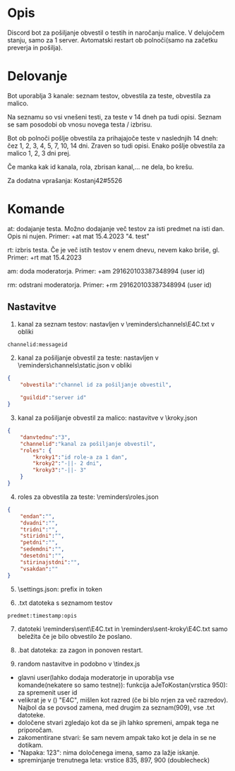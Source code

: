 # Opis

Discord bot za pošiljanje obvestil o testih in naročanju malice. V delujočem stanju, samo za 1 server. Avtomatski restart ob polnoči(samo na začetku preverja in pošilja).

# Delovanje
Bot uporablja 3 kanale: seznam testov, obvestila za teste, obvestila za malico.

Na seznamu so vsi vnešeni testi, za teste v 14 dneh pa tudi opisi. Seznam se sam posodobi ob vnosu novega testa / izbrisu.

Bot ob polnoči pošlje obvestila za prihajajoče teste v naslednjih 14 dneh: čez 1, 2, 3, 4, 5, 7, 10, 14 dni. Zraven so tudi opisi. Enako pošlje obvestila za malico 1, 2, 3 dni prej.

Če manka kak id kanala, rola, zbrisan kanal,... ne dela, bo krešu.

Za dodatna vprašanja: Kostanj42#5526

# Komande
at: dodajanje testa. Možno dodajanje več testov za isti predmet na isti dan. Opis ni nujen. Primer: +at mat 15.4.2023 "4. test"

rt: izbris testa. Če je več istih testov v enem dnevu, nevem kako briše, gl. Primer: +rt mat 15.4.2023

am: doda moderatorja. Primer: +am 291620103387348994  (user id)

rm: odstrani moderatorja. Primer: +rm 291620103387348994  (user id)


## Nastavitve
1. kanal za seznam testov: nastavljen v \reminders\channels\E4C.txt v obliki 
```
channelid:messageid
```

2. kanal za pošiljanje obvestil za teste: nastavljen v \reminders\channels\static.json v obliki 
```json
{
	"obvestila":"channel id za pošiljanje obvestil",
	
	"guildid":"server id"
}
```

3. kanal za pošiljanje obvestil za malico: nastavitve v \kroky.json
```json
{
    "danvtednu":"3",
    "channelid":"kanal za pošiljanje obvestil",
    "roles": {
        "kroky1":"id role-a za 1 dan",
        "kroky2":"-||- 2 dni",
        "kroky3":"-||- 3"
    }
}
```

4. roles za obvestila za teste: \reminders\roles.json
```json
{
	"endan":"",
	"dvadni":"",
	"tridni":"",
	"stiridni":"",
	"petdni":"",
	"sedemdni":"",
	"desetdni":"",
	"stirinajstdni":"",
	"vsakdan":""
}
```

5. \settings.json: prefix in token

6. .txt datoteka s seznamom testov
```
predmet:timestamp:opis
```

7. datoteki \reminders\sent\E4C.txt in \reminders\sent-kroky\E4C.txt samo beležita če je bilo obvestilo že poslano.

8. .bat datoteka: za zagon in ponoven restart.

9. random nastavitve in podobno v \tindex.js
- glavni user(lahko dodaja moderatorje in uporablja vse komande(nekatere so samo testne)): funkcija aJeToKostan(vrstica 950): za spremenit user id 
- velikrat je v () "E4C", mišlen kot razred (če bi blo nrjen za več razredov). Najbol da se povsod zamena, med drugim za seznam(909), vse .txt datoteke.
- določene stvari zgledajo kot da se jih lahko spremeni, ampak tega ne priporočam.
- zakomentirane stvari: še sam nevem ampak tako kot je dela in se ne dotikam.
- "Napaka: 123": nima določenega imena, samo za lažje iskanje.
- spreminjanje trenutnega leta: vrstice 835, 897, 900 (doublecheck)